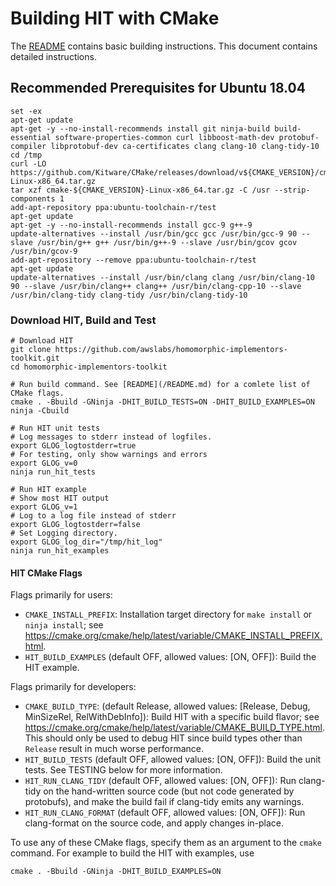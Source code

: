 # Building HIT with CMake

The [README](/README.md) contains basic building instructions. This document contains detailed instructions.

## Recommended Prerequisites for Ubuntu 18.04
```!bash
set -ex
apt-get update
apt-get -y --no-install-recommends install git ninja-build build-essential software-properties-common curl libboost-math-dev protobuf-compiler libprotobuf-dev ca-certificates clang clang-10 clang-tidy-10
cd /tmp
curl -LO https://github.com/Kitware/CMake/releases/download/v${CMAKE_VERSION}/cmake-${CMAKE_VERSION}-Linux-x86_64.tar.gz
tar xzf cmake-${CMAKE_VERSION}-Linux-x86_64.tar.gz -C /usr --strip-components 1
add-apt-repository ppa:ubuntu-toolchain-r/test
apt-get update
apt-get -y --no-install-recommends install gcc-9 g++-9
update-alternatives --install /usr/bin/gcc gcc /usr/bin/gcc-9 90 --slave /usr/bin/g++ g++ /usr/bin/g++-9 --slave /usr/bin/gcov gcov /usr/bin/gcov-9
add-apt-repository --remove ppa:ubuntu-toolchain-r/test
apt-get update
update-alternatives --install /usr/bin/clang clang /usr/bin/clang-10 90 --slave /usr/bin/clang++ clang++ /usr/bin/clang-cpp-10 --slave /usr/bin/clang-tidy clang-tidy /usr/bin/clang-tidy-10
```

### Download HIT, Build and Test
```!bash
# Download HIT
git clone https://github.com/awslabs/homomorphic-implementors-toolkit.git
cd homomorphic-implementors-toolkit

# Run build command. See [README](/README.md) for a comlete list of CMake flags.
cmake . -Bbuild -GNinja -DHIT_BUILD_TESTS=ON -DHIT_BUILD_EXAMPLES=ON
ninja -Cbuild

# Run HIT unit tests
# Log messages to stderr instead of logfiles.
export GLOG_logtostderr=true
# For testing, only show warnings and errors
export GLOG_v=0
ninja run_hit_tests

# Run HIT example
# Show most HIT output
export GLOG_v=1
# Log to a log file instead of stderr
export GLOG_logtostderr=false
# Set Logging directory.
export GLOG_log_dir="/tmp/hit_log"
ninja run_hit_examples
```

#### HIT CMake Flags
Flags primarily for users:
 - `CMAKE_INSTALL_PREFIX`: Installation target directory for `make install` or `ninja install`; see https://cmake.org/cmake/help/latest/variable/CMAKE_INSTALL_PREFIX.html.
 - `HIT_BUILD_EXAMPLES` (default OFF, allowed values: [ON, OFF]): Build the HIT example.

Flags primarily for developers:
 - `CMAKE_BUILD_TYPE`: (default Release, allowed values: [Release, Debug, MinSizeRel, RelWithDebInfo]): Build HIT with a specific build flavor; see https://cmake.org/cmake/help/latest/variable/CMAKE_BUILD_TYPE.html. This should only be used to debug HIT since build types other than `Release` result in much worse performance.
 - `HIT_BUILD_TESTS` (default OFF, allowed values: [ON, OFF]): Build the unit tests. See TESTING below for more information.
 - `HIT_RUN_CLANG_TIDY` (default OFF, allowed values: [ON, OFF]): Run clang-tidy on the hand-written source code (but not code generated by protobufs), and make the build fail if clang-tidy emits any warnings.
 - `HIT_RUN_CLANG_FORMAT` (default OFF, allowed values: [ON, OFF]): Run clang-format on the source code, and apply changes in-place.

To use any of these CMake flags, specify them as an argument to the `cmake` command. For example to build the HIT with examples, use
```
cmake . -Bbuild -GNinja -DHIT_BUILD_EXAMPLES=ON
```

